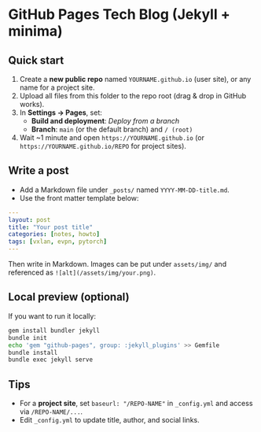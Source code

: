 # GitHub Pages Tech Blog (Jekyll + minima)

## Quick start
1) Create a **new public repo** named `YOURNAME.github.io` (user site), or any name for a project site.
2) Upload all files from this folder to the repo root (drag & drop in GitHub works).
3) In **Settings → Pages**, set:
   - **Build and deployment**: *Deploy from a branch*
   - **Branch**: `main` (or the default branch) and `/ (root)`
4) Wait ~1 minute and open `https://YOURNAME.github.io` (or `https://YOURNAME.github.io/REPO` for project sites).

## Write a post
- Add a Markdown file under `_posts/` named `YYYY-MM-DD-title.md`.
- Use the front matter template below:

```yaml
---
layout: post
title: "Your post title"
categories: [notes, howto]
tags: [vxlan, evpn, pytorch]
---
```

Then write in Markdown. Images can be put under `assets/img/` and referenced as `![alt](/assets/img/your.png)`.

## Local preview (optional)
If you want to run it locally:
```bash
gem install bundler jekyll
bundle init
echo 'gem "github-pages", group: :jekyll_plugins' >> Gemfile
bundle install
bundle exec jekyll serve
```

## Tips
- For a **project site**, set `baseurl: "/REPO-NAME"` in `_config.yml` and access via `/REPO-NAME/...`.
- Edit `_config.yml` to update title, author, and social links.

